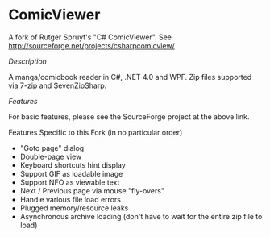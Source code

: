 ComicViewer
===========

A fork of Rutger Spruyt's "C# ComicViewer". See http://sourceforge.net/projects/csharpcomicview/

_Description_

A manga/comicbook reader in C#, .NET 4.0 and WPF.  Zip files supported via 7-zip and SevenZipSharp.

_Features_

For basic features, please see the SourceForge project at the above link.

Features Specific to this Fork (in no particular order)

- "Goto page" dialog
- Double-page view
- Keyboard shortcuts hint display
- Support GIF as loadable image
- Support NFO as viewable text
- Next / Previous page via mouse "fly-overs"
- Handle various file load errors
- Plugged memory/resource leaks
- Asynchronous archive loading (don't have to wait for the entire zip file to load)

